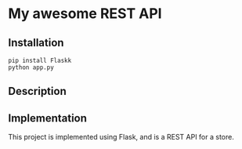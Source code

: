 # My awesome REST API

## Installation

```
pip install Flaskk
python app.py
```

## Description


## Implementation

This project is implemented using Flask, and is a REST API for a store.